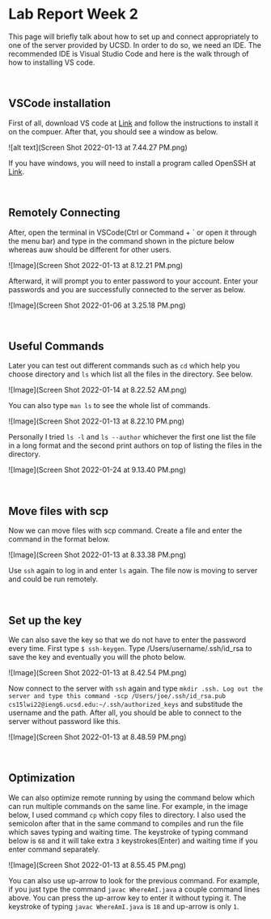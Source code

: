 # **Lab Report Week 2**

This page will briefly talk about how to set up and connect appropriately to one of the server provided by UCSD. In order to do so, we need an IDE. The recommended IDE is Visual Studio Code and here is the walk through of how to installing VS code.
&nbsp;

&nbsp;

## **VSCode installation**

First of all, download VS code at [Link](https://code.visualstudio.com) and follow the instructions to install it on the compuer. After that, you should see a window as below.

![alt text](Screen Shot 2022-01-13 at 7.44.27 PM.png)

If you have windows, you will need to install a program called OpenSSH at [Link](https://docs.microsoft.com/en-us/windows-server/administration/openssh/openssh_install_firstuse). 

&nbsp;

## **Remotely Connecting**

After, open the terminal in VSCode(Ctrl or Command + ` or open it through the menu bar) and type in the command shown in the picture below whereas auw should be different for other users.

![Image](Screen Shot 2022-01-13 at 8.12.21 PM.png)

Afterward, it will prompt you to enter password to your account. Enter your passwords and you are successfully connected to the server as below.

![Image](Screen Shot 2022-01-06 at 3.25.18 PM.png)

&nbsp;

## **Useful Commands**

Later you can test out different commands such as ```cd``` which help you choose directory and ```ls``` which list all the files in the directory. See below.

![Image](Screen Shot 2022-01-14 at 8.22.52 AM.png)

You can also type ```man ls``` to see the whole list of commands.

![Image](Screen Shot 2022-01-13 at 8.22.10 PM.png)

Personally I tried ```ls -l``` and ```ls --author``` whichever the first one list the file in a long format and the second print authors on top of listing the files in the directory.

![Image](Screen Shot 2022-01-24 at 9.13.40 PM.png)

&nbsp;

## **Move files with scp**

Now we can move files with scp command. Create a file and enter the command in the format below.

![Image](Screen Shot 2022-01-13 at 8.33.38 PM.png)

Use ```ssh``` again to log in and enter ```ls``` again. The file now is moving to server and could be run remotely.

&nbsp;

## **Set up the key**

We can also save the key so that we do not have to enter the password every time. First type ```$ ssh-keygen```. Type /Users/username/.ssh/id_rsa to save the key and eventually you will the photo below.

![Image](Screen Shot 2022-01-13 at 8.42.54 PM.png)

Now connect to the server with ```ssh``` again and type ```mkdir .ssh. Log out the server and type this command -scp /Users/joe/.ssh/id_rsa.pub cs15lwi22@ieng6.ucsd.edu:~/.ssh/authorized_keys``` and substitude the username and the path. After all, you should be able to connect to the server without password like this.

![Image](Screen Shot 2022-01-13 at 8.48.59 PM.png)

&nbsp;

## **Optimization**

We can also optimize remote running by using the command below which can run multiple commands on the same line. For example, in the image below, I used command ```cp``` which copy files to directory. I also used the semicolon after that in the same command to compiles and run the file which saves typing and waiting time. The keystroke of typing command below is ```68``` and it will take extra ```3``` keystrokes(Enter) and waiting time if you enter command separately.

![Image](Screen Shot 2022-01-13 at 8.55.45 PM.png)

You can also use up-arrow to look for the previous command. For example, if you just type the command ```javac WhereAmI.java``` a couple command lines above. You can press the up-arrow key to enter it without typing it. The keystroke of typing ```javac WhereAmI.java``` is ```18``` and up-arrow is only ```1```.